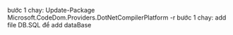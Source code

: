 bước 1 chay: Update-Package Microsoft.CodeDom.Providers.DotNetCompilerPlatform -r
bước 1 chay: add file DB.SQL để add dataBase
